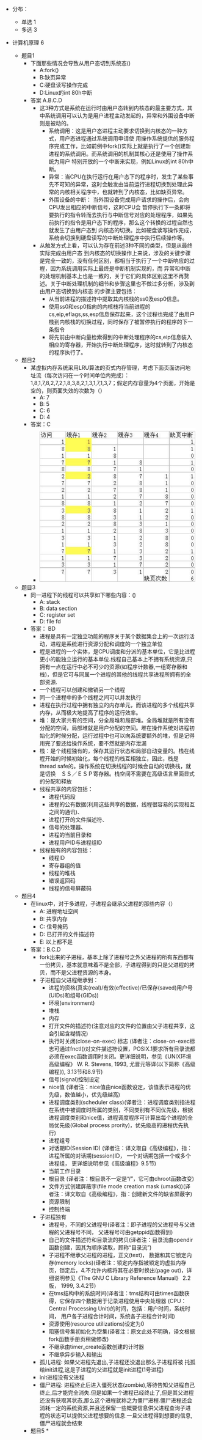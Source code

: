 * 分布：
  * 单选 1
  * 多选 3


* 计算机原理    6
  * 题目1
    * 下面那些情况会导致从用户态切到系统态\(\)
      * A:fork\(\)
      * B:缺页异常
      * C:硬盘读写操作完成
      * D:Linux的int 80h中断
    * 答案 A.B.C.D
      * 这3种方式是系统在运行时由用户态转到内核态的最主要方式，其中系统调用可以认为是用户进程主动发起的，异常和外围设备中断则是被动的。
        * 系统调用：这是用户态进程主动要求切换到内核态的一种方式，用户态进程通过系统调用申请使 用操作系统提供的服务程序完成工作，比如前例中fork\(\)实际上就是执行了一个创建新进程的系统调用。而系统调用的机制其核心还是使用了操作系统为用户 特别开放的一个中断来实现，例如Linux的int 80h中断。
        * 异常：当CPU在执行运行在用户态下的程序时，发生了某些事先不可知的异常，这时会触发由当前运行进程切换到处理此异常的内核相关程序中，也就转到了内核态，比如缺页异常。
        * 外围设备的中断： 当外围设备完成用户请求的操作后，会向CPU发出相应的中断信号，这时CPU会 暂停执行下一条即将要执行的指令转而去执行与中断信号对应的处理程序，如果先前执行的指令是用户态下的程序，那么这个转换的过程自然也就发生了由用户态到 内核态的切换。比如硬盘读写操作完成，系统会切换到硬盘读写的中断处理程序中执行后续操作等。
      * 从触发方式上看，可以认为存在前述3种不同的类型，但是从最终实际完成由用户态 到内核态的切换操作上来说，涉及的关键步骤是完全一致的，没有任何区别，都相当于执行了一个中断响应的过程，因为系统调用实际上最终是中断机制实现的，而 异常和中断的处理机制基本上也是一致的，关于它们的具体区别这里不再赘述。关于中断处理机制的细节和步骤这里也不做过多分析，涉及到由用户态切换到内核态 的步骤主要包括：
        * 从当前进程的描述符中提取其内核栈的ss0及esp0信息。
        * 使用ss0和esp0指向的内核栈将当前进程的cs,eip,eflags,ss,esp信息保存起来，这个过程也完成了由用户栈到内核栈的切换过程，同时保存了被暂停执行的程序的下一条指令
        * 将先前由中断向量检索得到的中断处理程序的cs,eip信息装入相应的寄存器，开始执行中断处理程序，这时就转到了内核态的程序执行了。
  * 题目2
    * 某虚拟内存系统采用LRU算法的页式内存管理，考虑下面页面访问地址流（每次访问在一个时间单位内完成）：1,8,1,7,8,2,7,2,1,8,3,8,2,1,3,1,7,1,3,7；假定内存容量为4个页面，开始是空的，则页面失效的次数为（）
      * A: 7
      * B: 5
      * C: 6
      * D: 4
    * 答案：C
      * ![](/assets/import.png)
  * 题目3
    * 同一进程下的线程可以共享如下哪些内容：()
      * A: stack
      * B: data section
      * C: register set
      * D: file fd
    * 答案： BD
      * 进程是具有一定独立功能的程序关于某个数据集合上的一次运行活动，进程是系统进行资源分配和调度的一个独立单位
      * 程是进程的一个实体，是CPU调度和分派的基本单位，它是比进程更小的能独立运行的基本单位.线程自己基本上不拥有系统资源,只拥有一点在运行中必不可少的资源(如程序计数器,一组寄存器和栈)，但是它可与同属一个进程的其他的线程共享进程所拥有的全部资源.
      * 一个线程可以创建和撤销另一个线程
      * 同一个进程中的多个线程之间可以并发执行
      * 进程在执行过程中拥有独立的内存单元，而该进程的多个线程共享内存，从而极大地提高了程序的运行效率。 
      * 堆：是大家共有的空间，分全局堆和局部堆。全局堆就是所有没有分配的空间，局部堆就是用户分配的空间。堆在操作系统对进程初始化的时候分配，运行过程中也可以向系统要额外的堆，但是记得用完了要还给操作系统，要不然就是内存泄漏
      * 栈：是个线程独有的，保存其运行状态和局部自动变量的。栈在线程开始的时候初始化，每个线程的栈互相独立，因此，栈是　thread safe的。操作系统在切换线程的时候会自动的切换栈，就是切换　ＳＳ／ＥＳＰ寄存器。栈空间不需要在高级语言里面显式的分配和释放
      * 线程共享的内容包括：
        * 进程代码段
        * 进程的公有数据(利用这些共享的数据，线程很容易的实现相互之间的通讯)、
        * 进程打开的文件描述符、
        * 信号的处理器、
        * 进程的当前目录和
        * 进程用户ID与进程组ID
      * 线程独有的内容包括：
        * 线程ID
        * 寄存器组的值
        * 线程的堆栈
        * 错误返回码
        * 线程的信号屏蔽码
  * 题目4
    * 在linux中，对于多进程，子进程会继承父进程的那些内容（）
      * A: 进程地址空间
      * B: 共享内存
      * C: 信号掩码
      * D: 已打开的文件描述符
      * E: 以上都不是
    * 答案：B.C.D
      * fork出来的子进程，基本上除了进程号之外父进程的所有东西都有一份拷贝，基本就意味着不是全部，子进程得到的只是父进程的拷贝，而不是父进程资源的本身。
      * 子进程自父进程继承到：     
        * 进程的资格(真实(real)/有效(effective)/已保存(saved)用户号(UIDs)和组号(GIDs))
        * 环境(environment)
        * 堆栈
        * 内存
        * 打开文件的描述符(注意对应的文件的位置由父子进程共享，这会引起含糊情况)
        * 执行时关闭(close-on-exec) 标志 (译者注：close-on-exec标志可通过fnctl()对文件描述符设置，POSIX.1要求所有目录流都必须在exec函数调用时关闭。更详细说明，参见《UNIX环境高级编程》 W. R. Stevens, 1993, 尤晋元等译(以下简称《高级编程》), 3.13节和8.9节)
        * 信号(signal)控制设定
        * nice值 (译者注：nice值由nice函数设定，该值表示进程的优先级，数值越小，优先级越高)
        * 进程调度类别(scheduler class)(译者注：进程调度类别指进程在系统中被调度时所属的类别，不同类别有不同优先级，根据进程调度类别和nice值，进程调度程序可计算出每个进程的全局优先级(Global process prority)，优先级高的进程优先执行)
        * 进程组号
        * 对话期ID(Session ID) (译者注：译文取自《高级编程》，指：进程所属的对话期(session)ID， 一个对话期包括一个或多个进程组， 更详细说明参见《高级编程》9.5节)
        * 当前工作目录
        * 根目录 (译者注：根目录不一定是“/”，它可由chroot函数改变)
        * 文件方式创建屏蔽字(file mode creation mask (umask))(译者注：译文取自《高级编程》，指：创建新文件的缺省屏蔽字)
        * 资源限制
        * 控制终端
      * 子进程独有
        * 进程号，不同的父进程号(译者注：即子进程的父进程号与父进程的父进程号不同， 父进程号可由getppid函数得到)
        * 自己的文件描述符和目录流的拷贝(译者注：目录流由opendir函数创建，因其为顺序读取，顾称“目录流”)
        * 子进程不继承父进程的进程，正文(text)， 数据和其它锁定内存(memory locks)(译者注：锁定内存指被锁定的虚拟内存页，锁定后，4.不允许内核将其在必要时换出(page out)，详细说明参见《The GNU C Library Reference Manual》 2.2版， 1999, 3.4.2节)
        * 在tms结构中的系统时间(译者注：tms结构可由times函数获得，它保存四个数据用于记录进程使用中央处理器 (CPU：Central Processing Unit)的时间，包括：用户时间，系统时间， 用户各子进程合计时间，系统各子进程合计时间)
        * 资源使用(resource utilizations)设定为0
        * 阻塞信号集初始化为空集(译者注：原文此处不明确，译文根据fork函数手册页稍做修改)
        * 不继承由timer_create函数创建的计时器
        * 不继承异步输入和输出
      * 孤儿进程: 如果父进程先退出,子进程还没退出那么子进程将被 托孤给init进程,这是子进程的父进程就是init进程(1号进程)
      * init进程没有父进程
      * 僵尸进程: 进程终止后进入僵死状态(zombie),等待告知父进程自己终止,后才能完全消失.但是如果一个进程已经终止了,但是其父进程还没有获取其状态,那么这个进程就称之为僵尸进程.僵尸进程还会消耗一定的系统资源,并且还保留一些概要信息供父进程查询子进程的状态可以提供父进程想要的信息.一旦父进程得到想要的信息,僵尸进程就会结束
    * 题目5
      * 